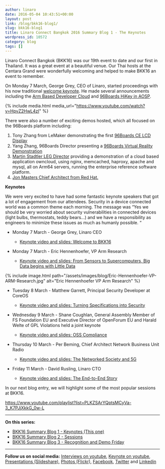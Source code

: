 ```yaml
---
author: linaro
date: 2016-05-04 10:43:51+00:00
layout: post
link: /blog/bkk16-blog1/
slug: bkk16-blog1
title: Linaro Connect Bangkok 2016 Summary Blog 1 - The Keynotes
wordpress_id: 10572
category: blog
tags: []
---
```


Linaro Connect Bangkok (BKK16) was our 19th event to date and our first in Thailand. It was a great event at a beautiful venue. Our Thai hosts at the Centara Grand were wonderfully welcoming and helped to make BKK16 an event to remember.

On Monday 7 March, George Grey, CEO of Linaro, started proceedings with his now traditional [welcome keynote](https://www.youtube.com/watch?v=HpvZ2HwL4zI). He made several announcements including the [Arm Based Developer Cloud](/news/linaro-announces-arm-based-developer-cloud-2/) and [96Boards HiKey in AOSP](/news/linaro-announces-support-for-96boards-hikey-in-aosp/).

{% include media.html media_url="https://www.youtube.com/watch?v=HpvZ2HwL4zI" %}

There were also a number of exciting demos hosted, which all focused on the 96Boards platform including:

1. Tony Zhang from LeMaker demonstrating the first [96Boards CE LCD Display](https://www.youtube.com/watch?v=IwPsZOBSQTc#t=21m17s)
2. Yang Zhang, 96Boards Director presenting a [96Boards Virtual Reality Demonstration](https://www.youtube.com/watch?v=IwPsZOBSQTc#t=24m23s)
3. [Martin Stadtler LEG Director](https://www.youtube.com/watch?v=IwPsZOBSQTc#t=34m43s) providing a demonstration of a cloud based application owncloud, using nginx, memcached, haproxy, apache and mysql, all on Arm64 servers, running the enterprise reference software platform.
4. [ Jon Masters Chief Architect from Red Hat.](https://www.youtube.com/watch?v=IwPsZOBSQTc#t=28m05s)

**Keynotes**

We were very excited to have had some fantastic keynote speakers that got a lot of engagement from our attendees. Security in a device connected world was a common theme each morning. The message was “Yes we should be very worried about security vulnerabilities in connected devices (light bulbs, thermostats, teddy bears…) and we have a responsibility as engineers to minimize these issues as much as humanly possible. “

- Monday 7 March - George Grey, Linaro CEO

  - [Keynote video and slides: Welcome to BKK16](https://www.youtube.com/watch?v=HpvZ2HwL4zI)

- Monday 7 March - Eric Hennenhoefer, VP Arm Research
  - [Keynote video and slides: From Sensors to Supercomputers, Big Data begins with Little Data](https://www.youtube.com/watch?v=fU-SWtv2TlE)

{% include image.html path="/assets/images/blog/Eric-Hennenhoefer-VP-ARM-Research.jpg" alt="Eric Hennenhoefer VP Arm Research" %}

- Tuesday 8 March - Matthew Garrett, Principal Security Developer at CoreOS

  - [Keynote video and slides: Turning Specifications into Security](https://www.youtube.com/watch?v=798NDrLH36U)

- Wednesday 9 March - Shane Coughlan, General Assembly Member of FS Foundation EU and Executive Director of OpenForum EU and Harald Welte of GPL Violations held a joint keynote

  - [Keynote video and slides: OSS Compliance](https://www.youtube.com/watch?v=b4Bli8h0V-Q)

- Thursday 10 March - Per Beming, Chief Architect Network Business Unit Radio

  - [Keynote video and slides: The Networked Society and 5G](https://www.youtube.com/watch?v=s09kjutkKmg&feature=youtu.be)

- Friday 11 March - David Rusling, Linaro CTO
  - [Keynote video and slides: The End-to-End Story](https://www.youtube.com/watch?v=GFvd2nHiFvU)

In our next blog entry, we will highlight some of the most popular sessions at BKK16.

https://www.youtube.com/playlist?list=PLKZSArYQptsMCyVa-3_K7PJjXkkG_0w-L

---

**On this series:**

- [BKK16 Summary Blog 1 - Keynotes (This one)](/blog/bkk16-blog1/)
- [BKK16 Summary Blog 2 - Sessions](/blog/bkk16-blog2/)
- [BKK16 Summary Blog 3 - Recognition and Demo Friday](/blog/bkk16-blog3/)

---

**Follow us on social media:**
[Interviews on youtube](https://www.youtube.com/user/linaroorg?sub_confirmation=1&utm_source=Linaro.org&utm_medium=blog&utm_campaign=social), [Keynote on youtube](https://www.youtube.com/user/linaroOnAir?sub_confirmation=1&utm_source=Linaro.org&utm_medium=blog&utm_campaign=social), [Presentations (Slideshare)](http://www.slideshare.net/linaroorg?utm_source=Linaro.org&utm_medium=blog&utm_campaign=social),
[Photos (Flickr)](https://www.flickr.com/photos/linaroorg?utm_source=Linaro.org&utm_medium=blog&utm_campaign=social), [Facebook](https://www.facebook.com/LinaroOrg?utm_source=Linaro.org&utm_medium=blog&utm_campaign=social), [Twitter](https://twitter.com/linaroorg?utm_source=Linaro.org&utm_medium=blog&utm_campaign=social) and [Linkedin](https://www.linkedin.com/company/1026961?utm_source=Linaro.org&utm_medium=blog&utm_campaign=social)